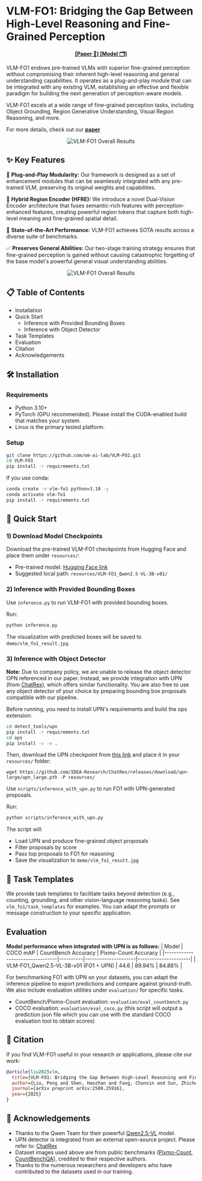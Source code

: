 # VLM-FO1: Bridging the Gap Between High-Level Reasoning and Fine-Grained Perception

<p align="center">
 <a href="https://arxiv.org/pdf/2509.25916"><strong> [Paper 📄] </strong></a> <a href="https://huggingface.co/omlab/VLM-FO1_Qwen2.5-VL-3B-v01"><strong> [Model 🗂️] </strong></a>
</p>

<p align="left">
VLM-FO1 endows pre-trained VLMs with superior fine-grained perception without compromising their inherent high-level reasoning and general understanding capabilities. It operates as a plug-and-play module that can be integrated with any existing VLM, establishing an effective and flexible paradigm for building the next generation of perception-aware models.
</p>

VLM-FO1 excels at a wide range of fine-grained perception tasks, including Object Grounding, Region Generative
Understanding, Visual Region Reasoning, and more.

For more details, check out our **[paper](https://arxiv.org/abs/2403.06892)**

<p align="center">
  <img src="assets/overall_results.png" alt="VLM-FO1 Overall Results" style="max-width:100%;">
</p>

## ✨ Key Features

🧩 **Plug-and-Play Modularity:** Our framework is designed as a set of enhancement modules that can be seamlessly integrated with any pre-trained VLM, preserving its original weights and capabilities.

🧠 **Hybrid Region Encoder (HFRE):** We introduce a novel Dual-Vision Encoder architecture that fuses semantic-rich features with perception-enhanced features, creating powerful region tokens that capture both high-level meaning and fine-grained spatial detail.

🎯 **State-of-the-Art Performance:** VLM-FO1 achieves SOTA results across a diverse suite of benchmarks.

✅ **Preserves General Abilities:** Our two-stage training strategy ensures that fine-grained perception is gained without causing catastrophic forgetting of the base model's powerful general visual understanding abilities.

<p align="center">
  <img src="assets/structure.png" alt="VLM-FO1 Overall Results" style="max-width:100%;">
</p>


## 📋 Table of Contents

- Installation
- Quick Start
  - Inference with Provided Bounding Boxes
  - Inference with Object Detector
- Task Templates
- Evaluation
- Citation
- Acknowledgements

## 🛠️ Installation

### Requirements

- Python 3.10+
- PyTorch (GPU recommended). Please install the CUDA-enabled build that matches your system.
- Linux is the primary tested platform.

### Setup

```bash
git clone https://github.com/om-ai-lab/VLM-FO1.git
cd VLM-FO1
pip install -r requirements.txt
```

If you use conda:

```bash
conda create -n vlm-fo1 python=3.10 -y
conda activate vlm-fo1
pip install -r requirements.txt
```

## 🚀 Quick Start

### 1) Download Model Checkpoints

Download the pre-trained VLM-FO1 checkpoints from Hugging Face and place them under `resources/`:

- Pre-trained model: [Hugging Face link](https://huggingface.co/omlab/VLM-FO1_Qwen2.5-VL-3B-v01)
- Suggested local path: `resources/VLM-FO1_Qwen2.5-VL-3B-v01/`

### 2) Inference with Provided Bounding Boxes

Use `inference.py` to run VLM-FO1 with provided bounding boxes. 

Run:

```bash
python inference.py
```

The visualization with predicted boxes will be saved to `demo/vlm_fo1_result.jpg`.

### 3) Inference with Object Detector

**Note:** Due to company policy, we are unable to release the object detector OPN referenced in our paper. Instead, we provide integration with UPN (from [ChatRex](https://github.com/IDEA-Research/ChatRex)), which offers similar functionality. You are also free to use any object detector of your choice by preparing bounding box proposals compatible with our pipeline.

Before running, you need to install UPN's requirements and build the ops extension:

```bash
cd detect_tools/upn
pip install -r requirements.txt
cd ops
pip install -v -e .
```

Then, download the UPN checkpoint from [this link](https://github.com/IDEA-Research/ChatRex/releases/download/upn-large/upn_large.pth) and place it in your `resources/` folder:

```
wget https://github.com/IDEA-Research/ChatRex/releases/download/upn-large/upn_large.pth -P resources/
```

Use `scripts/inference_with_upn.py` to run FO1 with UPN-generated proposals.

Run:

```bash
python scripts/inference_with_upn.py
```

The script will:

- Load UPN and produce fine-grained object proposals
- Filter proposals by score
- Pass top proposals to FO1 for reasoning
- Save the visualization to `demo/vlm_fo1_result.jpg`

## 📝 Task Templates

We provide task templates to facilitate tasks beyond detection (e.g., counting, grounding, and other vision-language reasoning tasks). See `vlm_fo1/task_templates` for examples. You can adapt the prompts or message construction to your specific application.

## Evaluation
**Model performance when integrated with UPN is as follows:**
| Model                          | COCO mAP | CountBench Accuracy | Pixmo-Count Accuracy |
|---------------------------------|----------|---------------------|----------------------|
| VLM-FO1_Qwen2.5-VL-3B-v01 (FO1 + UPN) |   44.6   |       89.94%        |       84.88%         |

For benchmarking FO1 with UPN on your datasets, you can adapt the inference pipeline to export predictions and compare against ground-truth. We also include evaluation utilities under `evaluation/` for specific tasks.

- CountBench/Pixmo-Count evaluation: `evaluation/eval_countbench.py`
- COCO evaluation: `evaluation/eval_coco.py` (this script will output a prediction json file which you can use with the standard COCO evaluation tool to obtain scores)

## 📄 Citation

If you find VLM-FO1 useful in your research or applications, please cite our work:

```bibtex
@article{liu2025vlm,
  title={VLM-FO1: Bridging the Gap Between High-Level Reasoning and Fine-Grained Perception in VLMs},
  author={Liu, Peng and Shen, Haozhan and Fang, Chunxin and Sun, Zhicheng and Liao, Jiajia and Zhao, Tiancheng},
  journal={arXiv preprint arXiv:2509.25916},
  year={2025}
}
```

## 🙏 Acknowledgements
- Thanks to the Qwen Team for their powerful [Qwen2.5-VL](https://github.com/QwenLM/Qwen3-VL) model.
- UPN detector is integrated from an external open-source project. Please refer to: [ChatRex](https://github.com/IDEA-Research/ChatRex)
- Dataset images used above are from public benchmarks ([Pixmo-Count](https://huggingface.co/datasets/allenai/pixmo-count), [CountBenchQA](https://huggingface.co/datasets/vikhyatk/CountBenchQA)), credited to their respective authors.
- Thanks to the numerous researchers and developers who have contributed to the datasets used in our training.

